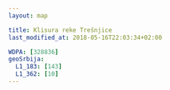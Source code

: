 ```yaml
---
layout: map

title: Klisura reke Trešnjice
last_modified_at: 2018-05-16T22:03:34+02:00

WDPA: [328836]
geoSrbija:
  L1_183: [143]
  L1_362: [10]
---
```

